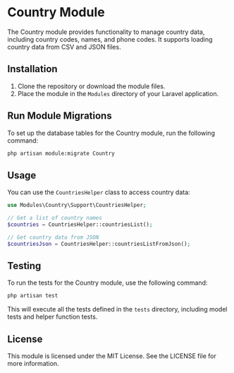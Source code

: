 # Country Module

The Country module provides functionality to manage country data, including country codes, names, and phone codes. It supports loading country data from CSV and JSON files.

## Installation

1. Clone the repository or download the module files.
2. Place the module in the `Modules` directory of your Laravel application.

 
## Run Module Migrations

To set up the database tables for the Country module, run the following command:

```sh
php artisan module:migrate Country
```

## Usage

You can use the `CountriesHelper` class to access country data:

```php
use Modules\Country\Support\CountriesHelper;

// Get a list of country names
$countries = CountriesHelper::countriesList();

// Get country data from JSON
$countriesJson = CountriesHelper::countriesListFromJson();
```

## Testing

To run the tests for the Country module, use the following command:

```sh
php artisan test
```

This will execute all the tests defined in the `tests` directory, including model tests and helper function tests.

## License

This module is licensed under the MIT License. See the LICENSE file for more information.
